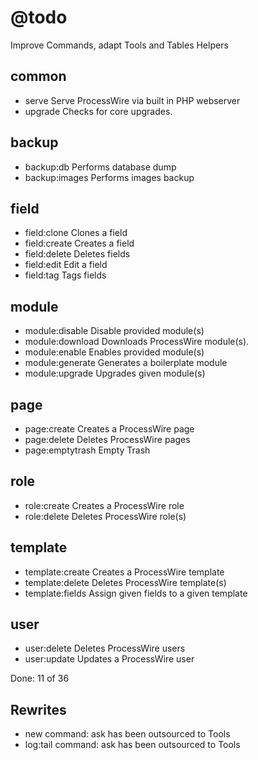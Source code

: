 # @todo

Improve Commands, adapt Tools and Tables Helpers

## common

- serve            Serve ProcessWire via built in PHP webserver
- upgrade          Checks for core upgrades.

## backup

- backup:db        Performs database dump
- backup:images    Performs images backup

## field

- field:clone      Clones a field
- field:create     Creates a field
- field:delete     Deletes fields
- field:edit       Edit a field
- field:tag        Tags fields

## module

- module:disable   Disable provided module(s)
- module:download  Downloads ProcessWire module(s).
- module:enable    Enables provided module(s)
- module:generate  Generates a boilerplate module
- module:upgrade   Upgrades given module(s)

## page

- page:create      Creates a ProcessWire page
- page:delete      Deletes ProcessWire pages
- page:emptytrash  Empty Trash

## role

- role:create      Creates a ProcessWire role
- role:delete      Deletes ProcessWire role(s)

## template

- template:create  Creates a ProcessWire template
- template:delete  Deletes ProcessWire template(s)
- template:fields  Assign given fields to a given template

## user

- user:delete      Deletes ProcessWire users
- user:update      Updates a ProcessWire user

Done: 11 of 36

## Rewrites

* new command: ask has been outsourced to Tools
* log:tail command: ask has been outsourced to Tools

